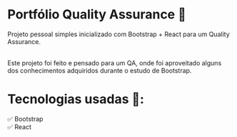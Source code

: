<h1>Portfólio Quality Assurance 🧪</h1>

<p align="start">Projeto pessoal simples inicializado com Bootstrap + React para um Quality Assurance.</p><br>
Este projeto foi feito e pensado para um QA, onde foi aproveitado alguns dos conhecimentos adquiridos durante o estudo de Bootstrap.

<h1>Tecnologias usadas 🔧:</h1>

<p align="start">
✅ Bootstrap <br>
✅ React
</p>


